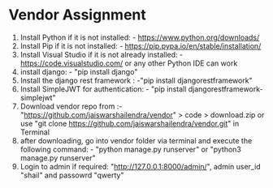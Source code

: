 # Vendor Assignment
1) Install Python if it is not installed: - https://www.python.org/downloads/
2) Install Pip if it is not installed: - https://pip.pypa.io/en/stable/installation/
3) Install Visual Studio if it is not already installed: - https://code.visualstudio.com/ or any other Python IDE can work
4) install django: - "pip install django"
5) Install the django rest framework : -"pip install djangorestframework"
6) Install SimpleJWT for authentication: - "pip install djangorestframework-simplejwt"
7) Download vendor repo from :- "https://github.com/jaiswarshailendra/vendor" > code > download.zip or use "git clone https://github.com/jaiswarshailendra/vendor.git" in Terminal
8) after downloading, go into vendor folder via terminal and execute the following command: - "python manage.py runserver" or "python3 manage.py runserver"
9) Login to admin if required: "http://127.0.0.1:8000/admin/", admin user_id "shail" and passowrd "qwerty" 

